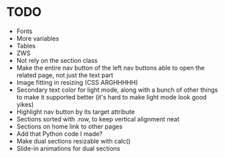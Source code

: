 # TODO

- Fonts
- More variables
- Tables
- ZWS
- Not rely on the section class
- Make the entire nav button of the left nav buttons able to open the related page, not just the text part
- Image fitting in resizing (CSS ARGHHHHH)
- Secondary text color for light mode, along with a bunch of other things to make it supported better (it's hard to make light mode look good yikes)
- Highlight nav button by its target attribute
- Sections sorted with .row, to keep vertical alignment neat
- Sections on home link to other pages
- Add that Python code I made?
- Make dual sections resizable with calc()
- Slide-in animations for dual sections